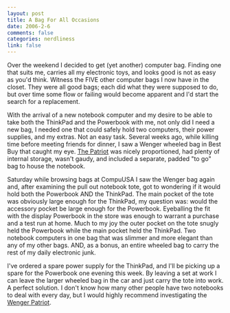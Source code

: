 ```yaml
--- 
layout: post
title: A Bag For All Occasions
date: 2006-2-6
comments: false
categories: nerdliness
link: false
---
```

Over the weekend I decided to get (yet another) computer bag. Finding one that suits me, carries all my electronic toys, and looks good is not as easy as you'd think. Witness the FIVE other computer bags I now have in the closet. They were all good bags; each did what they were supposed to do, but over time some flow or failing would become apparent and I'd start the search for a replacement.

With the arrival of a new notebook computer and my desire to be able to take both the ThinkPad and the Powerbook with me, not only did I need a new bag, I needed one that could safely hold two computers, their power supplies, and my extras. Not an easy task. Several weeks ago, while killing time before meeting friends for dinner, I saw a Wenger wheeled bag in Best Buy that caught my eye. <a href="http://www.wengerna.com/browse/product.jsp?prod_id=8239&amp;cat_id=14&amp;cat_name=Wenger%20Gear&amp;sub_cat_id=63" title="The PATRIOT">The Patriot</a> was nicely proportioned, had plenty of internal storage, wasn't gaudy, and included a separate, padded "to go" bag to house the notebook.

Saturday while browsing bags at CompuUSA I saw the Wenger bag again and, after examining the pull out notebook tote, got to wondering if it would hold both the Powerbook AND the ThinkPad. The main pocket of the tote was obviously large enough for the ThinkPad, my question was: would the accessory pocket be large enough for the Powerbook. Eyeballing the fit with the display Powerbook in the store was enough to warrant a purchase and a test run at home. Much to my  joy the outer pocket on the tote snugly held the Powerbook while the main pocket held the ThinkPad.  Two notebook computers in one bag that was slimmer and more elegant than any of my other bags. AND, as a bonus, an entire wheeled bag to carry the rest of my daily electronic junk.

I've ordered a spare power supply for the ThinkPad, and I'll be picking up a spare for the Powerbook one evening this week. By leaving a set at work I can leave the larger wheeled bag in the car and just carry the tote into work. A perfect solution. I don't know how many other people have two notebooks to deal with every day, but I would highly recommend investigating the <a href="http://www.wengerna.com/browse/product.jsp?prod_id=8239&amp;cat_id=14&amp;cat_name=Wenger%20Gear&amp;sub_cat_id=63" title="The PATRIOT">Wenger Patriot</a>.
